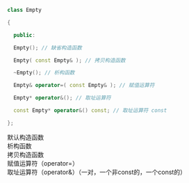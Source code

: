 ```cpp
class Empty

{

  public:

  Empty(); // 缺省构造函数

  Empty( const Empty& ); // 拷贝构造函数

  ~Empty(); // 析构函数

  Empty& operator=( const Empty& ); // 赋值运算符

  Empty* operator&(); // 取址运算符

  const Empty* operator&() const; // 取址运算符 const

};
```

默认构造函数   
析构函数   
拷贝构造函数   
赋值运算符（operator=）   
取址运算符（operator&）（一对，一个非const的，一个const的）